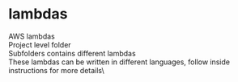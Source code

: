 # lambdas
AWS lambdas\
Project level folder\
Subfolders contains different lambdas\
These lambdas can be written in different languages, follow inside instructions for more details\
